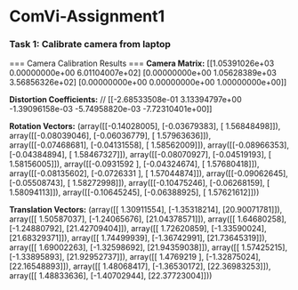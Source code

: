 # ComVi-Assignment1

### Task 1: Calibrate camera from laptop 

=== Camera Calibration Results ===
**Camera Matrix:**
 [[1.05391026e+03 0.00000000e+00 6.01104007e+02]
 [0.00000000e+00 1.05628389e+03 3.56856326e+02]
 [0.00000000e+00 0.00000000e+00 1.00000000e+00]]

**Distortion Coefficients:** //
 [[-2.68533508e-01  3.13394797e+00 -1.39096158e-03 -5.74958820e-03
  -7.72310401e+00]]

**Rotation Vectors:**
 (array([[-0.14028005],
       [-0.03679383],
       [ 1.56848498]]), array([[-0.08039046],
       [-0.06036779],
       [ 1.57963636]]), array([[-0.07468681],
       [-0.04131558],
       [ 1.58562009]]), array([[-0.08966353],
       [-0.04384894],
       [ 1.58467327]]), array([[-0.08070927],
       [-0.04519193],
       [ 1.58156005]]), array([[-0.0931592 ],
       [-0.04324674],
       [ 1.57680418]]), array([[-0.08135602],
       [-0.0726331 ],
       [ 1.57044874]]), array([[-0.09062645],
       [-0.05508743],
       [ 1.58272998]]), array([[-0.10475246],
       [-0.06268159],
       [ 1.58094113]]), array([[-0.10645245],
       [-0.06388925],
       [ 1.57621612]]))

**Translation Vectors:**
 (array([[ 1.30911554],
       [-1.35318214],
       [20.90071781]]), array([[ 1.50587037],
       [-1.24065676],
       [21.04378571]]), array([[ 1.64680258],
       [-1.24880792],
       [21.42709404]]), array([[ 1.72620859],
       [-1.33590024],
       [21.68329371]]), array([[ 1.74499939],
       [-1.36742991],
       [21.73645319]]), array([[ 1.69002263],
       [-1.32598692],
       [21.94359038]]), array([[ 1.57425215],
       [-1.33895893],
       [21.92952737]]), array([[ 1.4769219 ],
       [-1.32875024],
       [22.16548893]]), array([[ 1.48068417],
       [-1.36530172],
       [22.36983253]]), array([[ 1.48833636],
       [-1.40702944],
       [22.37723004]]))